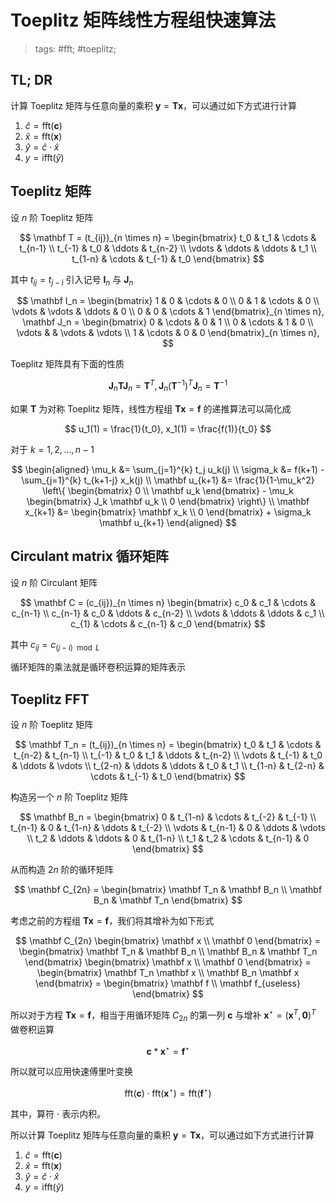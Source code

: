 # Toeplitz 矩阵线性方程组快速算法

> tags: #fft; #toeplitz;

## TL; DR

计算 Toeplitz 矩阵与任意向量的乘积 $\mathbf y = \mathbf T \mathbf x$，可以通过如下方式进行计算

1. $\hat c = \mathrm{fft}(\mathbf c)$
2. $\hat x = \mathrm{fft}(\mathbf x)$
3. $\hat y = \hat c \cdot \hat x$
4. $y = \text{ifft}(\hat y)$

## Toeplitz 矩阵

设 $n$ 阶 Toeplitz 矩阵

$$
\mathbf T = (t_{ij})_{n \times n} = \begin{bmatrix}
t_0 & t_1 & \cdots & t_{n-1} \\
t_{-1} & t_0 & \ddots & t_{n-2} \\
\vdots & \ddots & \ddots & t_1 \\
t_{1-n} & \cdots & t_{-1} & t_0
\end{bmatrix}
$$

其中 $t_{ij} = t_{j - i}$
引入记号 $\mathbf I_n$ 与 $\mathbf J_n$

$$
\mathbf I_n = \begin{bmatrix}
1 & 0 & \cdots & 0 \\
0 & 1 & \cdots & 0 \\
\vdots & \vdots & \ddots & 0 \\
0 & 0 & \cdots & 1
\end{bmatrix}_{n \times n},
\mathbf J_n = \begin{bmatrix}
0 & \cdots & 0 & 1 \\
0 & \cdots & 1 & 0 \\
\vdots &  & \vdots & \vdots \\
1 & \cdots & 0 & 0
\end{bmatrix}_{n \times n}, 
$$

Toeplitz 矩阵具有下面的性质

$$
\mathbf J_n \mathbf T \mathbf J_n = \mathbf T^{T}, \mathbf J_n (\mathbf T^{-1})^{T} \mathbf J_n = \mathbf T^{-1}
$$

如果 $\mathbf T$ 为对称 Toeplitz 矩阵，线性方程组 $\mathbf T \mathbf x = \mathbf f$ 的递推算法可以简化成

$$
u_1(1) = \frac{1}{t_0}, x_1(1) = \frac{f(1)}{t_0}
$$

对于 $k = 1, 2, \dots, n-1$

$$
\begin{aligned}
\mu_k &= \sum_{j=1}^{k} t_j u_k(j) \\
\sigma_k &= f(k+1) - \sum_{j=1}^{k} t_{k+1-j} x_k(j) \\
\mathbf u_{k+1} &= \frac{1}{1-\mu_k^2} \left\{ \begin{bmatrix} 0 \\ \mathbf u_k \end{bmatrix} - \mu_k \begin{bmatrix} J_k \mathbf u_k \\ 0 \end{bmatrix} \right\} \\
\mathbf x_{k+1} &= \begin{bmatrix} \mathbf x_k \\ 0 \end{bmatrix} + \sigma_k \mathbf u_{k+1}
\end{aligned}
$$

## Circulant matrix 循环矩阵

设 $n$ 阶 Circulant 矩阵

$$
\mathbf C = (c_{ij})_{n \times n} \begin{bmatrix}
c_0 & c_1 & \cdots & c_{n-1} \\
c_{n-1} & c_0 & \ddots & c_{n-2} \\
\vdots & \ddots & \ddots & c_1 \\
c_{1} & \cdots & c_{n-1} & c_0
\end{bmatrix}
$$

其中 $c_{ij} = c_{(j - i) \mod L}$

循环矩阵的乘法就是循环卷积运算的矩阵表示

## Toeplitz FFT

设 $n$ 阶 Toeplitz 矩阵

$$
\mathbf T_n = (t_{ij})_{n \times n} = \begin{bmatrix}
t_0 & t_1 & \cdots & t_{n-2} & t_{n-1} \\
t_{-1} & t_0 & t_1 & \ddots & t_{n-2} \\
\vdots & t_{-1} & t_0 & \ddots & \vdots \\
t_{2-n} & \ddots & \ddots & t_0 & t_1 \\
t_{1-n} & t_{2-n} & \cdots & t_{-1} & t_0
\end{bmatrix}
$$

构造另一个 $n$ 阶 Toeplitz 矩阵

$$
\mathbf B_n = \begin{bmatrix}
0 & t_{1-n} & \cdots & t_{-2} & t_{-1} \\
t_{n-1} & 0 & t_{1-n} & \ddots & t_{-2} \\
\vdots & t_{n-1} & 0 & \ddots & \vdots \\
t_2 & \ddots & \ddots & 0 & t_{1-n} \\
t_1 & t_2 & \cdots & t_{n-1} & 0
\end{bmatrix}
$$

从而构造 $2n$ 阶的循环矩阵

$$
\mathbf C_{2n} = \begin{bmatrix}
\mathbf T_n & \mathbf B_n \\
\mathbf B_n & \mathbf T_n
\end{bmatrix}
$$

考虑之前的方程组 $\mathbf T \mathbf x = \mathbf f$，我们将其增补为如下形式

$$
\mathbf C_{2n} \begin{bmatrix} \mathbf x \\ \mathbf 0 \end{bmatrix}
= \begin{bmatrix}
\mathbf T_n & \mathbf B_n \\
\mathbf B_n & \mathbf T_n
\end{bmatrix} \begin{bmatrix} \mathbf x \\ \mathbf 0 \end{bmatrix}
= \begin{bmatrix} \mathbf T_n \mathbf x \\ \mathbf B_n \mathbf x \end{bmatrix}
= \begin{bmatrix} \mathbf f \\ \mathbf f_{useless} \end{bmatrix}
$$

所以对于方程 $\mathbf T \mathbf x = \mathbf f$，相当于用循环矩阵 $C_{2n}$ 的第一列 $\mathbf c$ 与增补 $\mathbf x^{\star} = (\mathbf x^T, \mathbf 0)^T$ 做卷积运算

$$
\mathbf c \ast \mathbf x^{\star} = \mathbf f^{\star}
$$

所以就可以应用快速傅里叶变换

$$
\mathrm{fft}(\mathbf c) \cdot \mathrm{fft}(\mathbf x^{\star}) = \mathrm{fft}(\mathbf f^{\star})
$$

其中，算符 $\cdot$ 表示内积。

所以计算 Toeplitz 矩阵与任意向量的乘积 $\mathbf y = \mathbf T \mathbf x$，可以通过如下方式进行计算

1. $\hat c = \mathrm{fft}(\mathbf c)$
2. $\hat x = \mathrm{fft}(\mathbf x)$
3. $\hat y = \hat c \cdot \hat x$
4. $y = \text{ifft}(\hat y)$